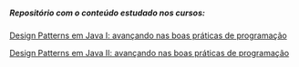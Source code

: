 ##### Repositório com o conteúdo estudado nos cursos:



[Design Patterns em Java I: avançando nas boas práticas de programação](https://cursos.alura.com.br/course/avancando-design-patterns-java)

[Design Patterns em Java II: avançando nas boas práticas de programação](https://cursos.alura.com.br/course/introducao-design-patterns-java)